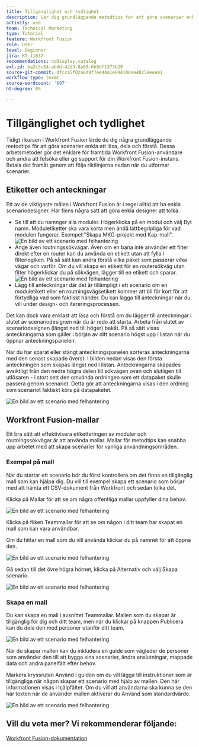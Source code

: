 ```yaml
---
title: Tillgänglighet och tydlighet
description: Lär dig grundläggande metodtips för att göra scenarier enkla att läsa, dela och förstå.
activity: use
team: Technical Marketing
type: Tutorial
feature: Workfront Fusion
role: User
level: Beginner
jira: KT-11037
recommendations: noDisplay,catalog
exl-id: ba2c5c64-ab4d-42d3-8a69-6b9df1373b29
source-git-commit: dfcca5f02a6d9f7ee44a1e894106ae48259eea91
workflow-type: tm+mt
source-wordcount: '697'
ht-degree: 0%

---
```


# Tillgänglighet och tydlighet

Tidigt i kursen i Workfront Fusion lärde du dig några grundläggande metodtips för att göra scenarier enkla att läsa, dela och förstå. Dessa arbetsmetoder gör det enklare för framtida Workfront Fusion-användare och andra att felsöka eller ge support för din Workfront Fusion-instans. Betala det framåt genom att följa riktlinjerna nedan när du utformar scenarier.

## Etiketter och anteckningar

Ett av de viktigaste målen i Workfront Fusion är i regel alltid att ha enkla scenariodesigner. Här finns några sätt att göra enkla designer att tolka.

* Se till att du namnger alla moduler. Högerklicka på en modul och välj Byt namn. Moduletiketter ska vara korta men ändå lättbegripliga för vad modulen fungerar. Exempel:&quot;Skapa MKG-projekt med Kap-mall&quot;.
  ![En bild av ett scenario med felhantering](assets/design-optimization-and-testing-1.png)
* Ange även routningssökvägar. Även om en bana inte använder ett filter direkt efter en router kan du använda en etikett utan att fylla i filterlogiken. På så sätt kan andra förstå vilka paket som passerar vilka vägar och varför. Om du vill skapa en etikett för en routersökväg utan filter högerklickar du på sökvägen, lägger till en etikett och sparar.
  ![En bild av ett scenario med felhantering](assets/design-optimization-and-testing-2.png)
* Lägg till anteckningar där det är tillämpligt i ett scenario om en moduletikett eller en routningsvägsetikett kommer att bli för kort för att förtydliga vad som faktiskt händer. Du kan lägga till anteckningar när du vill under design- och itereringsprocessen.

Det kan dock vara enklast att läsa och förstå om du lägger till anteckningar i slutet av scenariodesignen när du är redo att starta. Arbeta från slutet av scenariodesignen (längst ned till höger) bakåt. På så sätt visas anteckningarna som gäller i början av ditt scenario högst upp i listan när du öppnar anteckningspanelen.

När du har sparat eller stängt anteckningspanelen sorteras anteckningarna med den senast skapade överst. I bilden nedan visas den första anteckningen som skapas längst ned i listan. Anteckningarna skapades avsiktligt från den nedre högra delen till sökvägen ovan och slutligen till utlösaren - i stort sett den omvända ordningen som ett datapaket skulle passera genom scenariot. Detta gör att anteckningarna visas i den ordning som scenariot faktiskt körs på datapaketet.

![En bild av ett scenario med felhantering](assets/design-optimization-and-testing-3.png)

## Workfront Fusion-mallar

Ett bra sätt att effektivisera etiketteringen av moduler och routningssökvägar är att använda mallar. Mallar för metodtips kan snabba upp arbetet med att skapa scenarier för vanliga användningsområden.

### Exempel på mall

När du startar ett scenario bör du först kontrollera om det finns en tillgänglig mall som kan hjälpa dig. Du vill till exempel skapa ett scenario som börjar med att hämta ett CSV-dokument från Workfront och sedan tolka det.

Klicka på Mallar för att se om några offentliga mallar uppfyller dina behov.

![En bild av ett scenario med felhantering](assets/design-optimization-and-testing-4.png)

Klicka på fliken Teammallar för att se om någon i ditt team har skapat en mall som kan vara användbar.

Om du hittar en mall som du vill använda klickar du på namnet för att öppna den.

![En bild av ett scenario med felhantering](assets/design-optimization-and-testing-5.png)

Gå sedan till det övre högra hörnet, klicka på Alternativ och välj Skapa scenario.

![En bild av ett scenario med felhantering](assets/design-optimization-and-testing-6.png)

### Skapa en mall

Du kan skapa en mall i avsnittet Teammallar. Mallen som du skapar är tillgänglig för dig och ditt team, men när du klickar på knappen Publicera kan du dela den med personer utanför ditt team.

![En bild av ett scenario med felhantering](assets/design-optimization-and-testing-7.png)

När du skapar mallen kan du inkludera en guide som vägleder de personer som använder den till att bygga sina scenarier, ändra anslutningar, mappade data och andra panelfält efter behov.

Markera kryssrutan Använd i guiden om du vill lägga till instruktioner som är tillgängliga när någon skapar ett scenario med hjälp av mallen. Den här informationen visas i hjälpfältet. Om du vill att användarna ska kunna se den här texten när de använder mallen aktiverar du Använd som standardvärde.

![En bild av ett scenario med felhantering](assets/design-optimization-and-testing-8.png)

## Vill du veta mer? Vi rekommenderar följande:

[Workfront Fusion-dokumentation](https://experienceleague.adobe.com/sv/docs/workfront-fusion/using/get-started-with-fusion/understand-workfront-fusion/workfront-fusion-overview)
